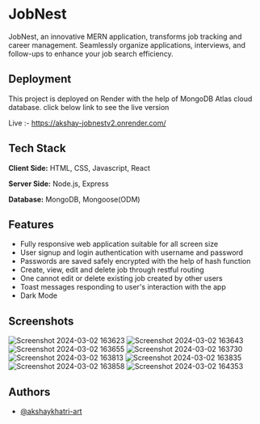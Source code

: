 # JobNest

JobNest, an innovative MERN application, transforms job tracking and career management. Seamlessly organize applications, interviews, and follow-ups to enhance your job search efficiency.


## Deployment

This project is deployed on Render with the help of MongoDB Atlas cloud database. click below link to see the live version

Live :- https://akshay-jobnestv2.onrender.com/

## Tech Stack

**Client Side:** HTML, CSS, Javascript, React

**Server Side:** Node.js, Express

**Database:** MongoDB, Mongoose(ODM)

## Features

- Fully responsive web application suitable for all screen size
- User signup and login authentication with username and password
- Passwords are saved safely encrypted with the help of hash function
- Create, view, edit and delete job through restful routing
- One cannot edit or delete existing job created by other users
- Toast messages responding to user's interaction with the app
- Dark Mode

## Screenshots

![Screenshot 2024-03-02 163623](https://github.com/akshaykhatri-art/JobNest/assets/118674613/9e683f15-e908-498c-a2f1-1584ca6bc257)
![Screenshot 2024-03-02 163643](https://github.com/akshaykhatri-art/JobNest/assets/118674613/a035f7a3-654c-4c5c-a4fb-78a54204245b)
![Screenshot 2024-03-02 163655](https://github.com/akshaykhatri-art/JobNest/assets/118674613/0d610141-5e18-42ab-b79e-b5e6a79bd7ed)
![Screenshot 2024-03-02 163730](https://github.com/akshaykhatri-art/JobNest/assets/118674613/aa37c46c-0447-4f82-b541-e984ac2cd7cc)
![Screenshot 2024-03-02 163813](https://github.com/akshaykhatri-art/JobNest/assets/118674613/91053e88-128a-4591-965b-cf383665e3da)
![Screenshot 2024-03-02 163835](https://github.com/akshaykhatri-art/JobNest/assets/118674613/40ca7c7e-d525-428c-b868-dc3dbafda359)
![Screenshot 2024-03-02 163858](https://github.com/akshaykhatri-art/JobNest/assets/118674613/d9cfd21d-a553-4b92-8c04-a2a579e49b49)
![Screenshot 2024-03-02 164353](https://github.com/akshaykhatri-art/JobNest/assets/118674613/a1a410fd-3864-4d01-895a-5584d3721d07)

## Authors

- [@akshaykhatri-art](https://www.github.com/akshaykhatri-art)

